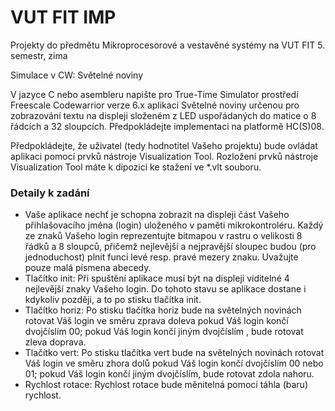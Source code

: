 # VUT FIT IMP

Projekty do předmětu Mikroprocesorové a vestavěné systémy na VUT FIT 5. semestr, zima

Simulace v CW: Světelné noviny

V jazyce C nebo asembleru napište pro True-Time Simulator prostředí Freescale Codewarrior verze 6.x aplikaci Světelné noviny určenou pro zobrazování textu na displeji složeném z LED uspořádaných do matice o 8 řádcích a 32 sloupcích. Předpokládejte implementaci na platformě HC(S)08.

Předpokládejte, že uživatel (tedy hodnotitel Vašeho projektu) bude ovládat aplikaci pomocí prvků nástroje Visualization Tool. Rozložení prvků nástroje Visualization Tool máte k dipozici ke stažení ve *.vlt souboru.

### Detaily k zadání

 - Vaše aplikace nechť je schopna zobrazit na displeji část Vašeho přihlašovacího jména (login) uloženého v paměti mikrokontroléru. Každý ze znaků Vašeho login reprezentujte bitmapou v rastru o velikosti 8 řádků a 8 sloupců, přičemž nejlevější a nejpravější sloupec budou (pro jednoduchost) plnit funci levé resp. pravé mezery znaku. Uvažujte pouze malá písmena abecedy.
 - Tlačítko init: Při spuštění aplikace musí být na displeji viditelné 4 nejlevější znaky Vašeho login. Do tohoto stavu se aplikace dostane i kdykoliv později, a to po stisku tlačítka init.
- Tlačítko horiz: Po stisku tlačítka horiz bude na světelných novinách rotovat Váš login ve směru zprava doleva pokud Váš login končí dvojčíslím 00; pokud Váš login končí jiným dvojčíslím , bude rotovat zleva doprava.
- Tlačítko vert: Po stisku tlačítka vert bude na světelných novinách rotovat Váš login ve směru zhora dolů pokud Váš login končí dvojčíslím 00 nebo 01; pokud Váš login končí jiným dvojčíslím, bude rotovat zdola nahoru.
- Rychlost rotace: Rychlost rotace bude měnitelná pomocí táhla (baru) rychlost.
